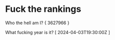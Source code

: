 # Fuck the rankings

Who the hell am I?
{ 3627966 }

What fucking year is it?
[ 2024-04-03T19:30:00Z ]
